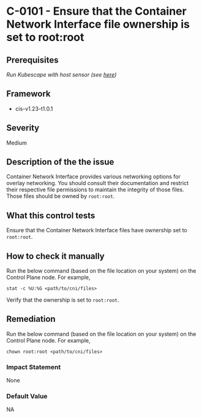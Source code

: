 # C-0101 - Ensure that the Container Network Interface file ownership is set to root:root

## Prerequisites
 *Run Kubescape with host sensor (see [here](https://hub.armo.cloud/docs/host-sensor))*
 
## Framework
* cis-v1.23-t1.0.1
 
## Severity
Medium

## Description of the the issue
Container Network Interface provides various networking options for overlay networking. You should consult their documentation and restrict their respective file permissions to maintain the integrity of those files. Those files should be owned by `root:root`.
 
## What this control tests 
Ensure that the Container Network Interface files have ownership set to `root:root`.
 
## How to check it manually 
Run the below command (based on the file location on your system) on the Control Plane node. For example,

 
```
stat -c %U:%G <path/to/cni/files>

```
 Verify that the ownership is set to `root:root`.
 
## Remediation
Run the below command (based on the file location on your system) on the Control Plane node. For example,

 
```
chown root:root <path/to/cni/files>

```
 
### Impact Statement
None
 
### Default Value
NA
 
